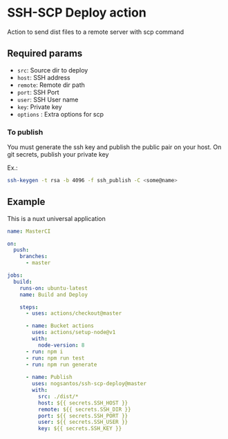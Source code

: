 # SSH-SCP Deploy action

Action to send  dist files to a remote server with  scp command

## Required params

- `src`: Source dir to deploy
- `host`: SSH address
- `remote`: Remote dir path
- `port`: SSH Port
- `user`: SSH User name
- `key`: Private key
- `options` : Extra options for scp


### To publish

You must generate the ssh key and publish the public pair on your host. On git secrets, publish your private key

Ex.:

```bash
ssh-keygen -t rsa -b 4096 -f ssh_publish -C <some@name>
```

## Example

This is a nuxt universal application

```yml
name: MasterCI

on:
  push:
    branches:
      - master

jobs:
  build:
    runs-on: ubuntu-latest
    name: Build and Deploy

    steps:
      - uses: actions/checkout@master

      - name: Bucket actions
        uses: actions/setup-node@v1
        with:
          node-version: 8
      - run: npm i
      - run: npm run test
      - run: npm run generate
      
      - name: Publish
        uses: nogsantos/ssh-scp-deploy@master
        with:
          src: ./dist/*
          host: ${{ secrets.SSH_HOST }}
          remote: ${{ secrets.SSH_DIR }}
          port: ${{ secrets.SSH_PORT }}
          user: ${{ secrets.SSH_USER }}
          key: ${{ secrets.SSH_KEY }}
```
